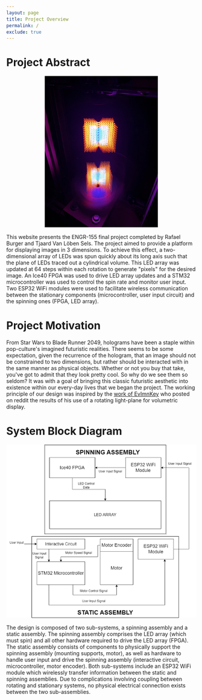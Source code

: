 ```yaml
---
layout: page
title: Project Overview
permalink: /
exclude: true
---
```


# Project Abstract
<p align = "center">
<img src="./assets/img/IMG_1737.jpg" alt="cube_im" width="300"/>
</p>

This website presents the ENGR-155 final project completed by Rafael Burger and Tjaard Van Löben Sels. The project aimed to provide a platform for displaying images in 3 dimensions. To achieve this effect, a two-dimensional array of LEDs was spun quickly about its long axis such that the plane of LEDs traced out a cylindrical volume. This LED array was updated at 64 steps within each rotation to generate "pixels" for the desired image. An Ice40 FPGA was used to drive LED array updates and a STM32 microcontroller was used to control the spin rate and monitor user input. Two ESP32 WiFi modules were used to facilitate wireless communication between the stationary components (microcontroller, user input circuit) and the spinning ones (FPGA, LED array).

# Project Motivation

From Star Wars to Blade Runner 2049, holograms have been a staple within pop-culture's imagined futuristic realities. There seems to be some expectation, given the recurrence of the hologram, that an image should not be constrained to two dimensions, but rather should be interacted with in the same manner as physical objects. Whether or not you buy that take, you've got to admit that they look pretty cool. So why do we see them so seldom? It was with a goal of bringing this classic futuristic aesthetic into existence within our every-day lives that we began the project. The working principle of our design was inspired by the [work of EvImnKey](https://www.reddit.com/r/arduino/comments/lmtdf9/this_is_my_take_at_a_hologram_for_my_bachelors/) who posted on reddit the results of his use of a rotating light-plane for volumetric display. 

# System Block Diagram

<p align = "center">
<img src = "assets/img/VolDispSystemBD.png" alt = "block_diagram" width = "600"/>
</p>

The design is composed of two sub-systems, a spinning assembly and a static assembly. The spinning assembly comprises the LED array (which must spin) and all other hardware required to drive the LED array (FPGA). The static assembly consists of components to physically support the spinning assembly (mounting supports, motor), as well as hardware to handle user input and drive the spinning assembly (interactive circuit, microcontroller, motor encoder). Both sub-systems include an ESP32 WiFi module which wirelessly transfer information between the static and spinning assemblies. Due to complications involving coupling between rotating and stationary systems, no physical electrical connection exists between the two sub-assemblies. 
